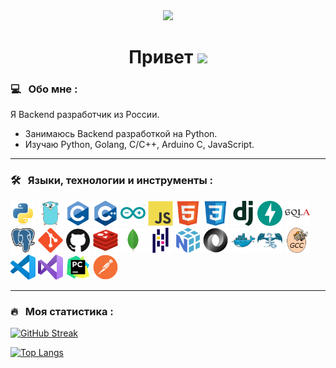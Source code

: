 <div align="center">
    <img src="https://camo.githubusercontent.com/ad43cb24da52ab95bab8a867668cbbb53395885fd32a15fe09eca22b1226aad6/68747470733a2f2f656d2d636f6e74656e742e7a6f626a2e6e65742f736f757263652f6d6963726f736f66742d7465616d732f3336332f746563686e6f6c6f676973742d6c696768742d736b696e2d746f6e655f31663964312d31663366622d323030642d31663462622e706e67" width=100>
</div>

<h1 align="center">Привет <img src="https://media.giphy.com/media/hvRJCLFzcasrR4ia7z/giphy.gif" width="40"></h1>

### :computer: &nbsp; Обо мне :
Я Backend разработчик из России.
- Занимаюсь Backend разработкой на Python.
- Изучаю Python, Golang, C/C++, Arduino C, JavaScript.

___

### :hammer_and_wrench: &nbsp; Языки, технологии и инструменты :
<img src="https://github.com/devicons/devicon/blob/master/icons/python/python-original.svg" width="40" height="40">
<img src="https://github.com/devicons/devicon/blob/master/icons/go/go-original.svg" width="40" height="40">
<img src="https://github.com/devicons/devicon/blob/master/icons/c/c-original.svg" width="40" height="40">
<img src="https://github.com/devicons/devicon/blob/master/icons/cplusplus/cplusplus-original.svg" width="40" height="40">
<img src="https://github.com/devicons/devicon/blob/master/icons/arduino/arduino-original.svg" width="40" height="40">
<img src="https://github.com/devicons/devicon/blob/master/icons/javascript/javascript-original.svg" width="40" height="40">
<img src="https://github.com/devicons/devicon/blob/master/icons/html5/html5-original.svg" width="40" height="40">
<img src="https://github.com/devicons/devicon/blob/master/icons/css3/css3-original.svg" width="40" height="40">
<img src="https://github.com/devicons/devicon/blob/master/icons/django/django-plain.svg" width="40" height="40">
<img src="https://github.com/devicons/devicon/blob/master/icons/fastapi/fastapi-original.svg" width="40" height="40">
<img src="https://github.com/devicons/devicon/blob/master/icons/sqlalchemy/sqlalchemy-original.svg" width="40" height="40">
<img src="https://github.com/devicons/devicon/blob/master/icons/postgresql/postgresql-original.svg" width="40" height="40">
<img src="https://github.com/devicons/devicon/blob/master/icons/git/git-original.svg" width="40" height="40">
<img src="https://github.com/devicons/devicon/blob/master/icons/github/github-original.svg" width="40" height="40">
<img src="https://github.com/devicons/devicon/blob/master/icons/redis/redis-original.svg" width="40" height="40">
<img src="https://github.com/devicons/devicon/blob/master/icons/mongodb/mongodb-original.svg" width="40" height="40">
<img src="https://github.com/devicons/devicon/blob/master/icons/pandas/pandas-original.svg" width="40" height="40">
<img src="https://github.com/devicons/devicon/blob/master/icons/numpy/numpy-original.svg" width="40" height="40">
<img src="https://github.com/devicons/devicon/blob/master/icons/json/json-original.svg" width="40" height="40">
<img src="https://github.com/devicons/devicon/blob/master/icons/docker/docker-original.svg" width="40" height="40">
<img src="https://github.com/devicons/devicon/blob/master/icons/llvm/llvm-original.svg" width="40" height="40">
<img src="https://github.com/devicons/devicon/blob/master/icons/gcc/gcc-original.svg" width="40" height="40">
<img src="https://github.com/devicons/devicon/blob/master/icons/vscode/vscode-original.svg" width="40" height="40">
<img src="https://github.com/devicons/devicon/blob/master/icons/visualstudio/visualstudio-original.svg" width="40" height="40">
<img src="https://github.com/devicons/devicon/blob/master/icons/pycharm/pycharm-original.svg" width="40" height="40">
<img src="https://github.com/devicons/devicon/blob/master/icons/postman/postman-original.svg" width="40" height="40">

___

### :fire: &nbsp; Моя статистика :
<!-- https://github-readme-streak-stats.herokuapp.com/demo/ -->
[![GitHub Streak](https://github-readme-streak-stats.herokuapp.com?user=filin121666&theme=dark&hide_border=true&border_radius=9&date_format=j%20M%5B%20Y%5D)](https://git.io/streak-stats)

[![Top Langs](https://github-readme-stats.vercel.app/api/top-langs/?username=filin121666&layout=compact&theme=dark&hide_border=true)](https://github.com/anuraghazra/github-readme-stats)